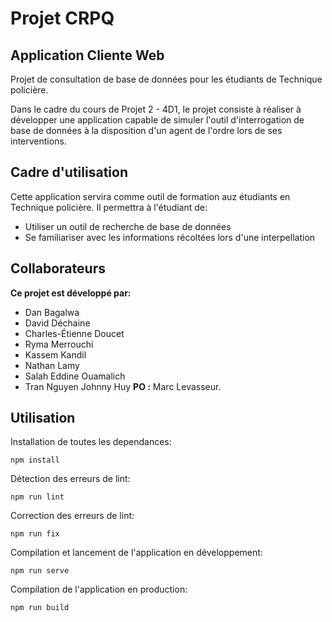 # Projet CRPQ
## Application Cliente Web


Projet de consultation de base de données pour les étudiants de Technique policière.

Dans le cadre du cours de Projet 2 - 4D1, le projet consiste à réaliser à développer une application capable de simuler l'outil d'interrogation de base de données à la disposition d'un agent de l'ordre lors de ses interventions.

## Cadre d'utilisation
Cette application servira comme outil de formation auz étudiants en Technique policière. Il permettra à l'étudiant de:
- Utiliser un outil de recherche de base de données
- Se familiariser avec les informations récoltées lors d'une interpellation

## Collaborateurs
**Ce projet est développé par:**
* Dan Bagalwa
* David Déchaine
* Charles-Étienne Doucet
* Ryma Merrouchi
* Kassem Kandil
* Nathan Lamy
* Salah Eddine Ouamalich
* Tran Nguyen Johnny Huy
**PO :** Marc Levasseur.

## Utilisation
Installation de toutes les dependances:
```
npm install
```

Détection des erreurs de lint:
```
npm run lint
```

Correction des erreurs de lint:
```
npm run fix
```

Compilation et lancement de l'application en développement:
```
npm run serve
```

Compilation de l'application en production:
```
npm run build
```


